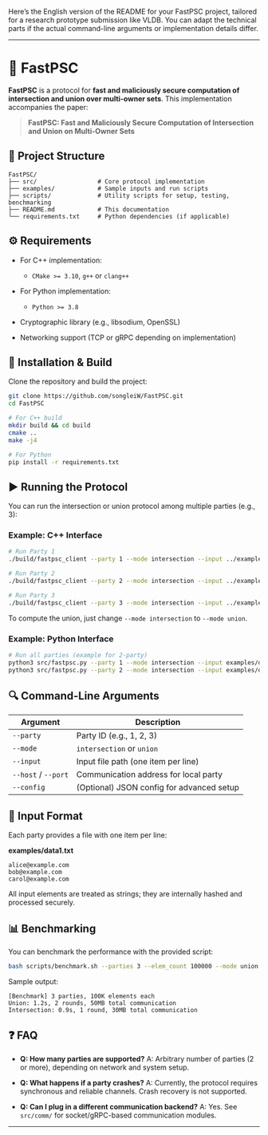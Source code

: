 Here’s the English version of the README for your FastPSC project, tailored for a research prototype submission like VLDB. You can adapt the technical parts if the actual command-line arguments or implementation details differ.

---

# 🚀 FastPSC

**FastPSC** is a protocol for **fast and maliciously secure computation of intersection and union over multi-owner sets**. This implementation accompanies the paper:

> **FastPSC: Fast and Maliciously Secure Computation of Intersection and Union on Multi-Owner Sets**

## 📁 Project Structure

```
FastPSC/
├── src/                 # Core protocol implementation
├── examples/            # Sample inputs and run scripts
├── scripts/             # Utility scripts for setup, testing, benchmarking
├── README.md            # This documentation
└── requirements.txt     # Python dependencies (if applicable)
```

## ⚙️ Requirements

* For C++ implementation:

  * `CMake >= 3.10`, `g++` or `clang++`
* For Python implementation:

  * `Python >= 3.8`
* Cryptographic library (e.g., libsodium, OpenSSL)
* Networking support (TCP or gRPC depending on implementation)

## 🔧 Installation & Build

Clone the repository and build the project:

```bash
git clone https://github.com/songleiW/FastPSC.git
cd FastPSC

# For C++ build
mkdir build && cd build
cmake ..
make -j4

# For Python
pip install -r requirements.txt
```

## ▶️ Running the Protocol

You can run the intersection or union protocol among multiple parties (e.g., 3):

### Example: C++ Interface

```bash
# Run Party 1
./build/fastpsc_client --party 1 --mode intersection --input ../examples/data1.txt --host localhost --port 9001 &

# Run Party 2
./build/fastpsc_client --party 2 --mode intersection --input ../examples/data2.txt --host localhost --port 9002 &

# Run Party 3
./build/fastpsc_client --party 3 --mode intersection --input ../examples/data3.txt --host localhost --port 9003
```

To compute the union, just change `--mode intersection` to `--mode union`.

### Example: Python Interface

```bash
# Run all parties (example for 2-party)
python3 src/fastpsc.py --party 1 --mode intersection --input examples/data1.txt --port 9001 &
python3 src/fastpsc.py --party 2 --mode intersection --input examples/data2.txt --port 9002
```

## 🔍 Command-Line Arguments

| Argument            | Description                               |
| ------------------- | ----------------------------------------- |
| `--party`           | Party ID (e.g., 1, 2, 3)                  |
| `--mode`            | `intersection` or `union`                 |
| `--input`           | Input file path (one item per line)       |
| `--host` / `--port` | Communication address for local party     |
| `--config`          | (Optional) JSON config for advanced setup |

## 📄 Input Format

Each party provides a file with one item per line:

**examples/data1.txt**

```
alice@example.com
bob@example.com
carol@example.com
```

All input elements are treated as strings; they are internally hashed and processed securely.

## 📊 Benchmarking

You can benchmark the performance with the provided script:

```bash
bash scripts/benchmark.sh --parties 3 --elem_count 100000 --mode union
```

Sample output:

```
[Benchmark] 3 parties, 100K elements each
Union: 1.2s, 2 rounds, 50MB total communication
Intersection: 0.9s, 1 round, 30MB total communication
```


## ❓ FAQ

* **Q: How many parties are supported?**
  A: Arbitrary number of parties (2 or more), depending on network and system setup.

* **Q: What happens if a party crashes?**
  A: Currently, the protocol requires synchronous and reliable channels. Crash recovery is not supported.

* **Q: Can I plug in a different communication backend?**
  A: Yes. See `src/comm/` for socket/gRPC-based communication modules.

---
